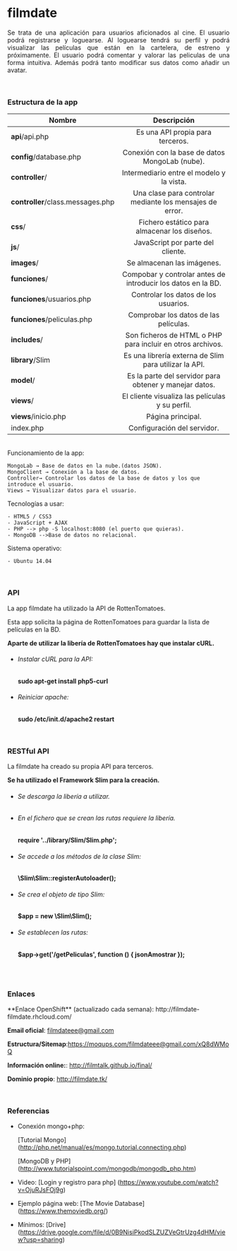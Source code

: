 <h1>filmdate</h1>


<p align="justify">Se trata de una aplicación para usuarios aficionados al cine.
El usuario podrá registrarse y loguearse.
Al loguearse tendrá su perfil y podrá visualizar las películas que están en la cartelera, de estreno y próximamente.
El usuario podrá comentar y valorar las peliculas de una forma intuitiva. Además podrá tanto modificar sus datos como añadir un avatar.</p>

<br>
<h3>Estructura de la app</h3>

| Nombre                             | Descripción                                                 |
| ---------------------------------- |:-----------------------------------------------------------:|
| **api**/api.php                    | Es una API propia para terceros.                            |
| **config**/database.php            | Conexión con la base de datos MongoLab (nube).              |
| **controller**/                    | Intermediario entre el modelo y la vista.                   |
| **controller**/class.messages.php  | Una clase para controlar mediante los mensajes de error.    |
| **css**/                           | Fichero estático para almacenar los diseños.                |
| **js**/                            | JavaScript por parte del cliente.                           |
| **images**/                        | Se almacenan las imágenes.                                  |
| **funciones**/                     | Compobar y controlar antes de introducir los datos en la BD.|
| **funciones**/usuarios.php         | Controlar los datos de los usuarios.                        |
| **funciones**/peliculas.php        | Comprobar los datos de las películas.                       |
| **includes**/                      | Son ficheros de HTML o PHP para incluir en otros archivos.  |
| **library**/Slim                   | Es una librería externa de Slim para utilizar la API.       |
| **model**/                         | Es la parte del servidor para obtener y manejar datos.      |
| **views**/                         | El cliente visualiza las películas y su perfil.             |
| **views**/inicio.php               | Página principal.                                           |
| index.php                          | Configuración del servidor.                                 |

<br>
Funcionamiento de la app:

    MongoLab → Base de datos en la nube.(datos JSON).
    MongoClient → Conexión a la base de datos.
    Controller→ Controlar los datos de la base de datos y los que introduce el usuario.
    Views → Visualizar datos para el usuario.

Tecnologías a usar:

    - HTML5 / CSS3
    - JavaScript + AJAX
    - PHP --> php -S localhost:8080 (el puerto que quieras).
    - MongoDB -->Base de datos no relacional.

Sistema operativo:

    - Ubuntu 14.04

<br>
<h3>API</h3>

La app filmdate ha utilizado la API de RottenTomatoes.

Esta app solicita la página de RottenTomatoes para guardar la lista de películas en la BD.

**Aparte de utilizar la libería de RottenTomatoes hay que instalar cURL.**

- <h6>Instalar cURL para la API:</h6>
    <strong>sudo apt-get install php5-curl</strong>

- <h6>Reiniciar apache:</h6>
    <strong>sudo /etc/init.d/apache2 restart</strong>

<br>
<h3>RESTful API</h3>

La filmdate ha creado su propia API para terceros.

**Se ha utilizado el Framework Slim para la creación.**

- <h6>Se descarga la libería a utilizar.</h6>

- <h6>En el fichero que se crean las rutas requiere la libería.</h6>
    <strong>require '../library/Slim/Slim.php';</strong>

- <h6>Se accede a los métodos de la clase Slim:</h6>
    <strong>\Slim\Slim::registerAutoloader();</strong>

- <h6>Se crea el objeto de tipo Slim:</h6>
    <strong>$app = new \Slim\Slim();</strong>

- <h6>Se establecen las rutas:</h6>
    <strong>$app->get('/getPeliculas', function () { jsonAmostrar });</strong>
<br>

<br>
<h3>Enlaces</h3>
**Enlace OpenShift** (actualizado cada semana): http://filmdate-filmdate.rhcloud.com/

**Email oficial**: filmdateee@gmail.com

**Estructura/Sitemap**:https://moqups.com/filmdateee@gmail.com/xQ8dWMoQ

**Información online:**: http://filmtalk.github.io/final/

**Dominio propio**: http://filmdate.tk/

<br />
<h3>Referencias</h3>

- Conexión mongo+php:

   [Tutorial Mongo] (http://php.net/manual/es/mongo.tutorial.connecting.php)

   [MongoDB y PHP] (http://www.tutorialspoint.com/mongodb/mongodb_php.htm)



- Video: 
    [Login y registro para php] (https://www.youtube.com/watch?v=OjuRJsFOj9g)



- Ejemplo página web: 
    [The Movie Database] (https://www.themoviedb.org/)

- Mínimos: [Drive] (https://drive.google.com/file/d/0B9NisiPkodSLZUZVeGtrUzg4dHM/view?usp=sharing)
